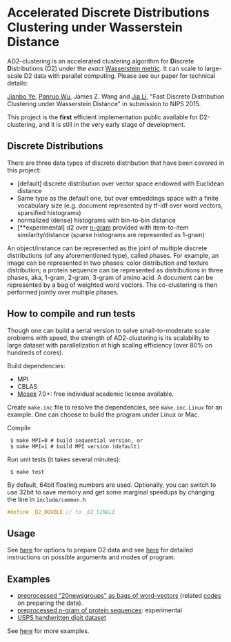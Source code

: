 Accelerated Discrete Distributions Clustering under Wasserstein Distance
=============

AD2-clustering is an accelerated clustering algorithm for **D**iscrete **D**istributions (D2)
under the *exact* [Wasserstein metric](http://en.wikipedia.org/wiki/Wasserstein_metric).
It can scale to large-scale D2 data with parallel computing. Please see our paper for technical details: 

[Jianbo Ye](http://www.personal.psu.edu/jxy198), [Panruo Wu](http://www.cs.ucr.edu/~pwu011/), James Z. Wang and [Jia Li](http://sites.stat.psu.edu/~jiali/), "Fast Discrete Distribution Clustering under Wasserstein Distance" in submission to NIPS 2015.

This project is the __first__ efficient implementation public available for D2-clustering,
and it is still in the very early stage of development.

## Discrete Distributions
There are three data types of discrete distribution that have been covered
in this project:
 - [default] discrete distribution over vector space endowed with Euclidean distance
 - Same type as the default one, but over embeddings space with a finite vocabulary size
   (e.g. document represented by tf-idf over word vectors, sparsified histograms)
 - normalized (dense) histograms with bin-to-bin distance
 - [**experimental] d2 over [n-gram](http://en.wikipedia.org/wiki/N-gram) provided
   with item-to-item similarity/distance (sparse histograms are represented as 1-gram)

An object/instance can be represented as the joint of multiple discrete
distributions (of any aforementioned type), called phases. For example, an image can be
represented in two phases: color distribution and texture distribution; a protein
sequence can be represented as distributions in three phases, aka,
1-gram, 2-gram, 3-gram of amino acid. A document can be represented by 
a bag of weighted word vectors.
The co-clustering is then performed jointly over multiple phases.

## How to compile and run tests
Though one can build a serial version to solve small-to-moderate scale problems with speed,
the strength of AD2-clustering is its scalability to large dataset with parallelization at 
high scaling efficiency (over 80% on hundreds of cores). 

Build dependencies:
 - MPI
 - CBLAS
 - [Mosek](https://mosek.com) 7.0+: free individual academic license available.


Create `make.inc` file to resolve the dependencies, see `make.inc.Linux` for an example.
One can choose to build the program under Linux or Mac. 

Compile
```
 $ make MPI=0 # build sequential version, or
 $ make MPI=1 # build MPI version (default)
```

Run unit tests (it takes several minutes):
```
 $ make test 
```

By default, 64bit floating numbers are used. Optionally, you can switch to use 32bit to save
memory and get some marginal speedups by changing the line in `include/common.h`
```c
#define _D2_DOUBLE // to _D2_SINGLE
```

## Usage

See [here](data) for options to prepare D2 data and 
see [here](src) for detailed instructions on possible arguments and modes of program.

## Examples
 - [preprocessed "20newsgroups" as bags of word-vectors](experiment/pbs_run_server_20news.sh) (related [codes](https://github.com/bobye/20newsgroups) on preparing the data).
 - [preprocessed n-gram of protein sequences](data/protein_seq): experimental
 - [USPS handwritten digit dataset](experiment/pbs_run_server_usps.sh)

See [here](test) for more examples.



